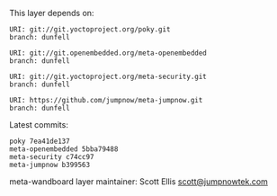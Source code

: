 This layer depends on:

    URI: git://git.yoctoproject.org/poky.git
    branch: dunfell

    URI: git://git.openembedded.org/meta-openembedded
    branch: dunfell

    URI: git://git.yoctoproject.org/meta-security.git
    branch: dunfell

    URI: https://github.com/jumpnow/meta-jumpnow.git
    branch: dunfell

Latest commits:

    poky 7ea41de137
    meta-openembedded 5bba79488
    meta-security c74cc97
    meta-jumpnow b399563

meta-wandboard layer maintainer: Scott Ellis <scott@jumpnowtek.com>
